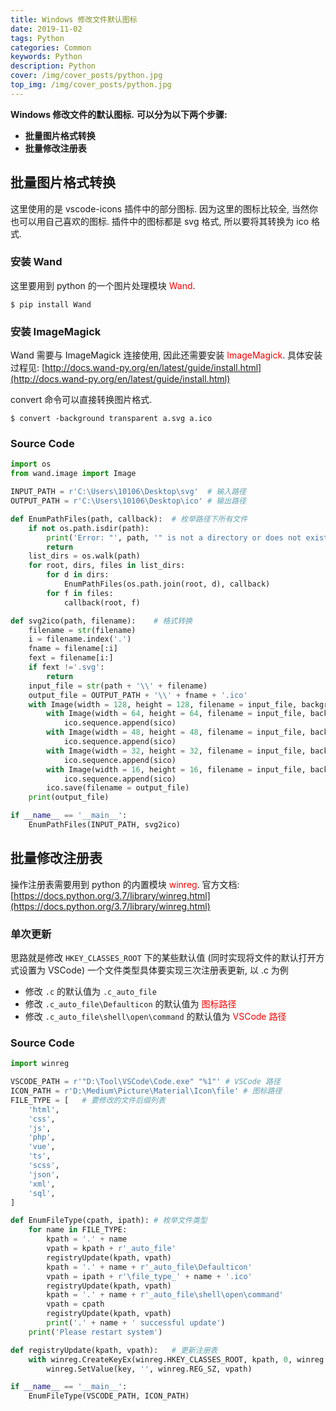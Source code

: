 ```yaml
---
title: Windows 修改文件默认图标
date: 2019-11-02
tags: Python
categories: Common
keywords: Python
description: Python
cover: /img/cover_posts/python.jpg
top_img: /img/cover_posts/python.jpg
---
```

<strong>Windows 修改文件的默认图标.</strong>
<strong>可以分为以下两个步骤:</strong>
- <strong>批量图片格式转换</strong>
- <strong>批量修改注册表</strong>

## 批量图片格式转换

这里使用的是 vscode-icons 插件中的部分图标.
因为这里的图标比较全, 当然你也可以用自己喜欢的图标.
插件中的图标都是 svg 格式, 所以要将其转换为 ico 格式.

### 安装 Wand

这里要用到 python 的一个图片处理模块 <span style='color:#FF0000'>Wand</span>.

`$ pip install Wand`

### 安装 ImageMagick

Wand 需要与 ImageMagick 连接使用, 因此还需要安装 <span style='color:#FF0000'>ImageMagick</span>.
具体安装过程见: [http://docs.wand-py.org/en/latest/guide/install.html](http://docs.wand-py.org/en/latest/guide/install.html)

convert 命令可以直接转换图片格式.

`$ convert -background transparent a.svg a.ico`

### Source Code

```python
import os
from wand.image import Image

INPUT_PATH = r'C:\Users\10106\Desktop\svg'	# 输入路径
OUTPUT_PATH = r'C:\Users\10106\Desktop\ico'	# 输出路径

def EnumPathFiles(path, callback):	# 枚举路径下所有文件
	if not os.path.isdir(path):
		print('Error: "', path, '" is not a directory or does not exist.')
		return
	list_dirs = os.walk(path)
	for root, dirs, files in list_dirs:
		for d in dirs:
			EnumPathFiles(os.path.join(root, d), callback)
		for f in files:
			callback(root, f)

def svg2ico(path, filename):	# 格式转换
	filename = str(filename)
	i = filename.index('.')
	fname = filename[:i]
	fext = filename[i:]
	if fext !='.svg':
		return
	input_file = str(path + '\\' + filename)
	output_file = OUTPUT_PATH + '\\' + fname + '.ico'
	with Image(width = 128, height = 128, filename = input_file, background = 'transparent') as ico:
		with Image(width = 64, height = 64, filename = input_file, background = 'transparent') as sico:
			ico.sequence.append(sico)
		with Image(width = 48, height = 48, filename = input_file, background = 'transparent') as sico:
			ico.sequence.append(sico)
		with Image(width = 32, height = 32, filename = input_file, background = 'transparent') as sico:
			ico.sequence.append(sico)
		with Image(width = 16, height = 16, filename = input_file, background = 'transparent') as sico:
			ico.sequence.append(sico)
		ico.save(filename = output_file)
	print(output_file)

if __name__ == '__main__':
	EnumPathFiles(INPUT_PATH, svg2ico)
```

## 批量修改注册表

操作注册表需要用到 python 的内置模块 <span style='color:#FF0000'>winreg</span>.
官方文档: [https://docs.python.org/3.7/library/winreg.html](https://docs.python.org/3.7/library/winreg.html)

### 单次更新

思路就是修改 `HKEY_CLASSES_ROOT` 下的某些默认值
(同时实现将文件的默认打开方式设置为 VSCode)
一个文件类型具体要实现三次注册表更新, 以 .c 为例
- 修改 `.c` 的默认值为 `.c_auto_file`
- 修改 `.c_auto_file\Defaulticon` 的默认值为 <span style='color:#FF0000'>图标路径</span>
- 修改 `.c_auto_file\shell\open\command` 的默认值为 <span style='color:#FF0000'>VSCode 路径</p>

### Source Code

```python
import winreg

VSCODE_PATH = r'"D:\Tool\VSCode\Code.exe" "%1"'	# VSCode 路径
ICON_PATH = r'D:\Medium\Picture\Material\Icon\file'	# 图标路径
FILE_TYPE = [	# 要修改的文件后缀列表
	'html',
	'css',
	'js',
	'php',
	'vue',
	'ts',
	'scss',
	'json',
	'xml',
	'sql',
]

def EnumFileType(cpath, ipath):	# 枚举文件类型
	for name in FILE_TYPE:
		kpath = '.' + name
		vpath = kpath + r'_auto_file'
		registryUpdate(kpath, vpath)
		kpath = '.' + name + r'_auto_file\Defaulticon'
		vpath = ipath + r'\file_type_' + name + '.ico'
		registryUpdate(kpath, vpath)
		kpath = '.' + name + r'_auto_file\shell\open\command'
		vpath = cpath
		registryUpdate(kpath, vpath)
		print('.' + name + ' successful update')
	print('Please restart system')

def registryUpdate(kpath, vpath):	# 更新注册表
	with winreg.CreateKeyEx(winreg.HKEY_CLASSES_ROOT, kpath, 0, winreg.KEY_ALL_ACCESS) as key:
		winreg.SetValue(key, '', winreg.REG_SZ, vpath)

if __name__ == '__main__':
	EnumFileType(VSCODE_PATH, ICON_PATH)
```
